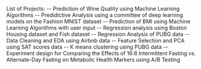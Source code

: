 List of Projects:
-- Prediction of Wine Quality using Machine Learning Algorithms
-- Predidictive Analysis using a committee of deep learning models on the Fashion MNIST dataset 
-- Prediction of BMI using Machine Learning Algorithms with user input
-- Regression analysis using Boston Housing dataset and Fish dataset
-- Regression Analysis of PUBG data
-- Data Cleaning and EDA using Airbnb data
-- Feature Selection and PCA using SAT scores data
-- K means clustering using PUBG data
-- Experiment design for Comparing the Effects of 16:8 Intermittent Fasting vs. Alternate-Day Fasting on Metabolic Health Markers using A/B Testing
